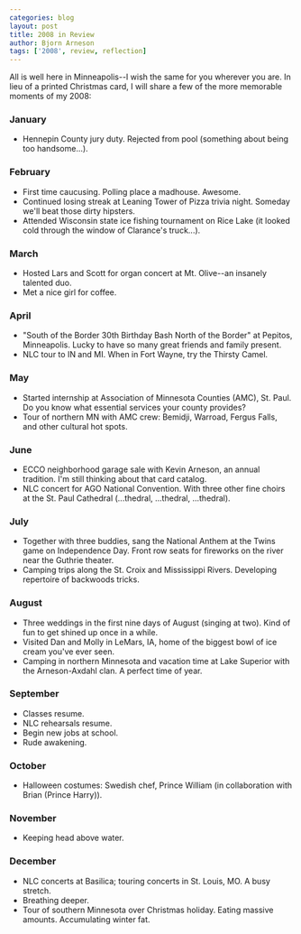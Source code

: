 ```yaml
---
categories: blog
layout: post
title: 2008 in Review
author: Bjorn Arneson
tags: ['2008', review, reflection]
---
```


All is well here in Minneapolis--I wish the same for you wherever you are. In lieu of a printed Christmas card, I will share a few of the more memorable moments of my 2008:

### January

- Hennepin County jury duty. Rejected from pool (something about being too handsome...).

### February

- First time caucusing. Polling place a madhouse. Awesome.
- Continued losing streak at Leaning Tower of Pizza trivia night. Someday we'll beat those dirty hipsters.
- Attended Wisconsin state ice fishing tournament on Rice Lake (it looked cold through the window of Clarance's truck...).

### March

- Hosted Lars and Scott for organ concert at Mt. Olive--an insanely talented duo.
- Met a nice girl for coffee.

### April

- "South of the Border 30th Birthday Bash North of the Border" at Pepitos, Minneapolis. Lucky to have so many great friends and family present.
- NLC tour to IN and MI. When in Fort Wayne, try the Thirsty Camel.

### May

- Started internship at Association of Minnesota Counties (AMC), St. Paul. Do you know what essential services your county provides?
- Tour of northern MN with AMC crew: Bemidji, Warroad, Fergus Falls, and other cultural hot spots.

### June

- ECCO neighborhood garage sale with Kevin Arneson, an annual tradition. I'm still thinking about that card catalog.
- NLC concert for AGO National Convention. With three other fine choirs at the St. Paul Cathedral (...thedral, ...thedral, ...thedral).

### July

- Together with three buddies, sang the National Anthem at the Twins game on Independence Day. Front row seats for fireworks on the river near the Guthrie theater.
- Camping trips along the St. Croix and Mississippi Rivers. Developing repertoire of backwoods tricks.

### August

- Three weddings in the first nine days of August (singing at two). Kind of fun to get shined up once in a while.
- Visited Dan and Molly in LeMars, IA, home of the biggest bowl of ice cream you've ever seen.
- Camping in northern Minnesota and vacation time at Lake Superior with the Arneson-Axdahl clan. A perfect time of year.

### September

- Classes resume.
- NLC rehearsals resume.
- Begin new jobs at school.
- Rude awakening.

### October

- Halloween costumes: Swedish chef, Prince William (in collaboration with Brian (Prince Harry)).

### November

- Keeping head above water.

### December

- NLC concerts at Basilica; touring concerts in St. Louis, MO. A busy stretch.
- Breathing deeper.
- Tour of southern Minnesota over Christmas holiday. Eating massive amounts. Accumulating winter fat.
